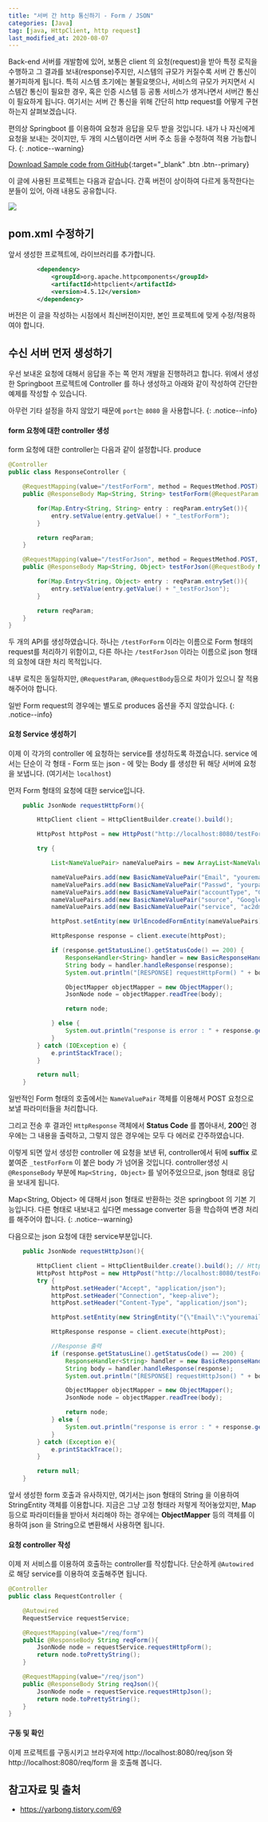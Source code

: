 ```yaml
---
title: "서버 간 http 통신하기 - Form / JSON"
categories: [Java]
tag: [java, HttpClient, http request]
last_modified_at: 2020-08-07
---
```

Back-end 서버를 개발함에 있어, 보통은 client 의 요청(request)을 받아 특정 로직을 수행하고 그 결과를 보내(response)주지만, 시스템의 규모가 커질수록 서버 간 통신이 불가피하게 됩니다. 특히 시스템 초기에는 불필요햇으나, 서비스의 규모가 커지면서 시스템간 통신이 필요한 경우, 혹은 인증 시스템 등 공통 서비스가 생겨나면서 서버간 통신이 필요하게 됩니다. 여기서는 서버 간 통신을 위해 간단히 http request를 어떻게 구현하는지 살펴보겠습니다. 

편의상 Springboot 를 이용하여 요청과 응답을 모두 받을 것입니다. 내가 나 자신에게 요청을 보내는 것이지만, 두 개의 시스템이라면 서버 주소 등을 수정하여 적용 가능합니다.
{: .notice--warning}

[Download Sample code from GitHub](https://github.com/simpl-ify/SampleProjects/tree/master/httpReq){:target="_blank" .btn .btn--primary}

이 글에 사용된 프로젝트는 다음과 같습니다. 간혹 버전이 상이하여 다르게 동작한다는 분들이 있어, 아래 내용도 공유합니다.

![](/assets/images/posts/dev/backend/2020-08-07-http-request/start.spring.io-2020.08.07-14_02_00.png)

## pom.xml 수정하기

앞서 생성한 프로젝트에, 라이브러리를 추가합니다. 

```xml
		<dependency>
			<groupId>org.apache.httpcomponents</groupId>
			<artifactId>httpclient</artifactId>
			<version>4.5.12</version>
		</dependency>
```

버전은 이 글을 작성하는 시점에서 최신버전이지만, 본인 프로젝트에 맞게 수정/적용하여야 합니다.

## 수신 서버 먼저 생성하기

우선 보내온 요청에 대해서 응답을 주는 쪽 먼저 개발을 진행하려고 합니다. 위에서 생성한 Springboot 프로젝트에 Controller 를 하나 생성하고 아래와 같이 작성하여 간단한 예제를 작성할 수 있습니다. 

아무런 기타 설정을 하지 않았기 때문에 `port`는 `8080` 을 사용합니다.
{: .notice--info}

#### form 요청에 대한 controller 생성

form 요청에 대한 controller는 다음과 같이 설정합니다. produce

```java
@Controller
public class ResponseController {

    @RequestMapping(value="/testForForm", method = RequestMethod.POST)
    public @ResponseBody Map<String, String> testForForm(@RequestParam Map<String, String> reqParam){

        for(Map.Entry<String, String> entry : reqParam.entrySet()){
            entry.setValue(entry.getValue() + "_testForForm");
        }

        return reqParam;
    }

    @RequestMapping(value="/testForJson", method = RequestMethod.POST, produces = {MediaType.APPLICATION_JSON_VALUE})
    public @ResponseBody Map<String, Object> testForJson(@RequestBody Map<String, Object> reqParam){

        for(Map.Entry<String, Object> entry : reqParam.entrySet()){
            entry.setValue(entry.getValue() + "_testForJson");
        }

        return reqParam;
    }
}
```

두 개의 API를 생성하였습니다. 하나는 `/testForForm` 이라는 이름으로 Form 형태의 request를 처리하기 위함이고, 다른 하나는 `/testForJson` 이라는 이름으로 json 형태의 요청에 대한 처리 목적입니다.

내부 로직은 동일하지만, `@RequestParam`, `@RequestBody`등으로 차이가 있으니 잘 적용해주어야 합니다. 

일반 Form request의 경우에는 별도로 produces 옵션을 주지 않았습니다. 
{: .notice--info}

#### 요청 Service 생성하기

이제 이 각가의 controller 에 요청하는 service를 생성하도록 하겠습니다. service 에서는 단순이 각 형태 - Form 또는 json - 에 맞는 Body 를 생성한 뒤 해당 서버에 요청을 보냅니다. (여기서는 `localhost`) 

먼저 Form 형태의 요청에 대한 service입니다.

```java
    public JsonNode requestHttpForm(){

        HttpClient client = HttpClientBuilder.create().build();

        HttpPost httpPost = new HttpPost("http://localhost:8080/testForForm");

        try {

            List<NameValuePair> nameValuePairs = new ArrayList<NameValuePair>(1);

            nameValuePairs.add(new BasicNameValuePair("Email", "youremail"));
            nameValuePairs.add(new BasicNameValuePair("Passwd", "yourpassword"));
            nameValuePairs.add(new BasicNameValuePair("accountType", "GOOGLE"));
            nameValuePairs.add(new BasicNameValuePair("source", "Google-cURL-Example"));
            nameValuePairs.add(new BasicNameValuePair("service", "ac2dm"));

            httpPost.setEntity(new UrlEncodedFormEntity(nameValuePairs));

            HttpResponse response = client.execute(httpPost);

            if (response.getStatusLine().getStatusCode() == 200) {
                ResponseHandler<String> handler = new BasicResponseHandler();
                String body = handler.handleResponse(response);
                System.out.println("[RESPONSE] requestHttpForm() " + body);

                ObjectMapper objectMapper = new ObjectMapper();
                JsonNode node = objectMapper.readTree(body);

                return node;

            } else {
                System.out.println("response is error : " + response.getStatusLine().getStatusCode());
            }
        } catch (IOException e) {
            e.printStackTrace();
        }

        return null;
    }
```

일반적인 Form 형태의 호출에서는 `NameValuePair` 객체를 이용해서 POST 요청으로 보낼 파라미터들을 처리합니다.

그리고 전송 후 결과인 `HttpResponse` 객체에서 **Status Code** 를 뽑아내서, **200**인 경우에는 그 내용을 출력하고, 그렇지 않은 경우에는 모두 다 에러로 간주하였습니다. 

이렇게 되면 앞서 생성한 controller 에 요청을 보낸 뒤, controller에서 뒤에 **suffix** 로 붙여준 `_testForForm` 이 붙은 body 가 넘어올 것입니다. controller생성 시 `@ResponseBody` 부분에 `Map<String, Object>` 를 넣어주었으므로, json 형태로 응답을 보내게 됩니다. 

Map<String, Object> 에 대해서 json 형태로 반환하는 것은 springboot 의 기본 기능입니다. 다른 형태로 내보내고 싶다면 message converter 등을 학습하여 변경 처리를 해주어야 합니다. 
{: .notice--warning}

다음으로는 json 요청에 대한 service부분입니다.

```java
    public JsonNode requestHttpJson(){

        HttpClient client = HttpClientBuilder.create().build(); // HttpClient 생성
        HttpPost httpPost = new HttpPost("http://localhost:8080/testForJson"); //POST 메소드 URL 새성
        try {
            httpPost.setHeader("Accept", "application/json");
            httpPost.setHeader("Connection", "keep-alive");
            httpPost.setHeader("Content-Type", "application/json");

            httpPost.setEntity(new StringEntity("{\"Email\":\"youremail\",\"Passwd\":\"yourpassword\",\"accountType\":\"GOOGLE\",\"source\":\"Google-cURL-Example\",\"service\":\"ac2dm\"}")); //json 메시지 입력

            HttpResponse response = client.execute(httpPost);

            //Response 출력
            if (response.getStatusLine().getStatusCode() == 200) {
                ResponseHandler<String> handler = new BasicResponseHandler();
                String body = handler.handleResponse(response);
                System.out.println("[RESPONSE] requestHttpJson() " + body);

                ObjectMapper objectMapper = new ObjectMapper();
                JsonNode node = objectMapper.readTree(body);

                return node;
            } else {
                System.out.println("response is error : " + response.getStatusLine().getStatusCode());
            }
        } catch (Exception e){
            e.printStackTrace();
        }

        return null;
    }
```

앞서 생성한 form 호출과 유사하지만, 여기서는 json 형태의 String 을 이용하여 StringEntity 객체를 이용합니다. 지금은 그냥 고정 형태라 저렇게 적어놓았지만, Map 등으로 파라미터들을 받아서 처리해야 하는 경우에는 **ObjectMapper** 등의 객체를 이용하여 json 을 String으로 변환해서 사용하면 됩니다.

#### 요청 controller 작성

이제 저 서비스를 이용하여 호출하는 controller를 작성합니다. 단순하게 `@Autowired` 로 해당 service를 이용하여 호출해주면 됩니다.

```java
@Controller
public class RequestController {

    @Autowired
    RequestService requestService;

    @RequestMapping(value="/req/form")
    public @ResponseBody String reqForm(){
        JsonNode node = requestService.requestHttpForm();
        return node.toPrettyString();
    }

    @RequestMapping(value="/req/json")
    public @ResponseBody String reqJson(){
        JsonNode node = requestService.requestHttpJson();
        return node.toPrettyString();
    }
}
```

#### 구동 및 확인

이제 프로젝트를 구동시키고 브라우저에 http://localhost:8080/req/json 와 http://localhost:8080/req/form 을 호출해 봅니다.

## 참고자료 및 출처

- <https://yarbong.tistory.com/69>